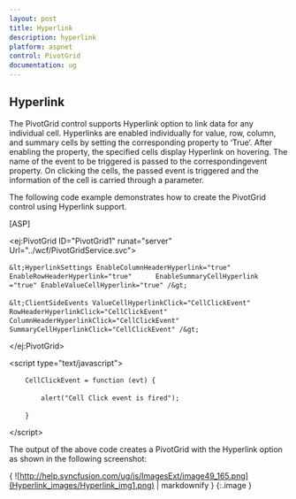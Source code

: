 ```yaml
---
layout: post
title: Hyperlink
description: hyperlink
platform: aspnet
control: PivotGrid
documentation: ug
---
```


## Hyperlink

The PivotGrid control supports Hyperlink option to link data for any individual cell. Hyperlinks are enabled individually for value, row, column, and summary cells by setting the corresponding property to ‘True’. After enabling the property, the specified cells display Hyperlink on hovering. The name of the event to be triggered is passed to the correspondingevent property. On clicking the cells, the passed event is triggered and the information of the cell is carried through a parameter.

The following code example demonstrates how to create the PivotGrid control using Hyperlink support.


[ASP]

&lt;ej:PivotGrid ID="PivotGrid1" runat="server" Url="../wcf/PivotGridService.svc"&gt;

    &lt;HyperlinkSettings EnableColumnHeaderHyperlink="true" EnableRowHeaderHyperlink="true"      EnableSummaryCellHyperlink ="true" EnableValueCellHyperlink="true" /&gt;

    &lt;ClientSideEvents ValueCellHyperlinkClick="CellClickEvent" RowHeaderHyperlinkClick="CellClickEvent" ColumnHeaderHyperlinkClick="CellClickEvent" SummaryCellHyperlinkClick="CellClickEvent" /&gt;

&lt;/ej:PivotGrid&gt;

&lt;script type="text/javascript"&gt;

        CellClickEvent = function (evt) {

            alert("Cell Click event is fired");

        }

&lt;/script&gt;



The output of the above code creates a PivotGrid with the Hyperlink option as shown in the following screenshot:



{ ![http://help.syncfusion.com/ug/js/ImagesExt/image49_165.png](Hyperlink_images/Hyperlink_img1.png) | markdownify }
{:.image }


